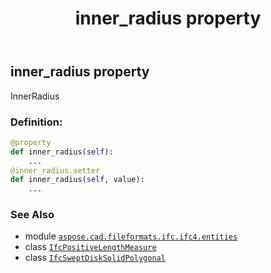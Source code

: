 ﻿---
title: inner_radius property
second_title: Aspose.CAD for Python via .NET API References
description: 
type: docs
weight: 70
url: /aspose.cad.fileformats.ifc.ifc4.entities/ifcsweptdisksolidpolygonal/inner_radius/
is_root: false
---

## inner_radius property


InnerRadius
### Definition:
```python
@property
def inner_radius(self):
    ...
@inner_radius.setter
def inner_radius(self, value):
    ...
```

### See Also
* module [`aspose.cad.fileformats.ifc.ifc4.entities`](../../)
* class [`IfcPositiveLengthMeasure`](/cad/python-net/aspose.cad.fileformats.ifc.ifc4.types/ifcpositivelengthmeasure)
* class [`IfcSweptDiskSolidPolygonal`](/cad/python-net/aspose.cad.fileformats.ifc.ifc4.entities/ifcsweptdisksolidpolygonal)
